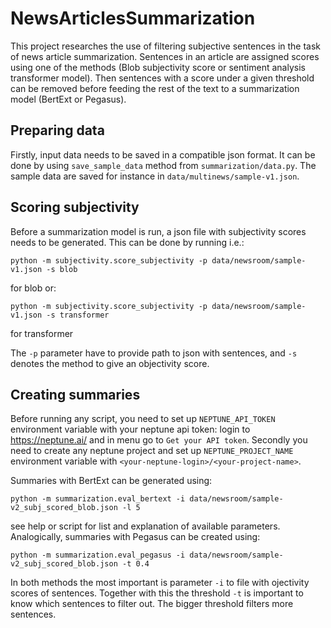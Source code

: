 # NewsArticlesSummarization

This project researches the use of filtering subjective sentences in the task of news article summarization. Sentences in an article are assigned scores using one of the methods (Blob subjectivity score or sentiment analysis transformer model). Then sentences with a score under a given threshold can be removed before feeding the rest of the text to a summarization model (BertExt or Pegasus).

## Preparing data

Firstly, input data needs to be saved in a compatible json format. 
It can be done by using `save_sample_data` method from `summarization/data.py`. 
The sample data are saved for instance in `data/multinews/sample-v1.json`.

## Scoring subjectivity

Before a summarization model is run, a json file with subjectivity scores needs to be generated. This can be done by running i.e.:

    python -m subjectivity.score_subjectivity -p data/newsroom/sample-v1.json -s blob
    
for blob or:

    python -m subjectivity.score_subjectivity -p data/newsroom/sample-v1.json -s transformer
    
for transformer

The `-p` parameter have to provide path to json with sentences, and `-s` denotes the method to give an objectivity score.

## Creating summaries

Before running any script, you need to set up `NEPTUNE_API_TOKEN` environment variable with your neptune api token: login to https://neptune.ai/ and in menu go to `Get your API token`. Secondly you need to create any neptune project and set up `NEPTUNE_PROJECT_NAME` environment variable with `<your-neptune-login>/<your-project-name>`.

Summaries with BertExt can be generated using:

    python -m summarization.eval_bertext -i data/newsroom/sample-v2_subj_scored_blob.json -l 5
    
see help or script for list and explanation of available parameters. 
Analogically, summaries with Pegasus can be created using:

    python -m summarization.eval_pegasus -i data/newsroom/sample-v2_subj_scored_blob.json -t 0.4
    
In both methods the most important is parameter `-i` to file with ojectivity scores of sentences. 
Together with this the threshold `-t` is important to know which sentences to filter out. 
The bigger threshold filters more sentences.
